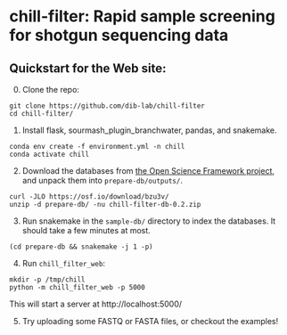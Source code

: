 # chill-filter: Rapid sample screening for shotgun sequencing data

## Quickstart for the Web site:

0. Clone the repo:

```
git clone https://github.com/dib-lab/chill-filter
cd chill-filter/
```

1. Install flask, sourmash_plugin_branchwater, pandas, and snakemake.

```
conda env create -f environment.yml -n chill
conda activate chill
```

2. Download the databases from [the Open Science Framework project](https://osf.io/m85ux/), and unpack them into `prepare-db/outputs/`.

```
curl -JLO https://osf.io/download/bzu3v/
unzip -d prepare-db/ -nu chill-filter-db-0.2.zip
```

3. Run snakemake in the `sample-db/` directory to index the databases. It should take a few minutes at most.

```
(cd prepare-db && snakemake -j 1 -p)
```

4. Run `chill_filter_web`:

```
mkdir -p /tmp/chill
python -m chill_filter_web -p 5000
```

This will start a server at http://localhost:5000/

5. Try uploading some FASTQ or FASTA files, or checkout the examples!
